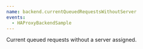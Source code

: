 ```yaml
---
name: backend.currentQueuedRequestsWithoutServer
events:
  - HAProxyBackendSample
---
```


Current queued requests without a server assigned.